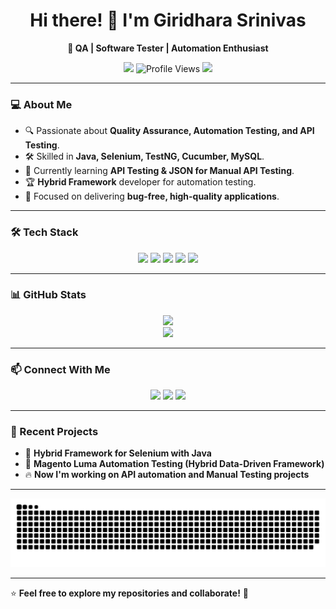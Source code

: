 <h1 align="center">Hi there! 👋 I'm Giridhara Srinivas</h1>
<p align="center">
  <b>🚀 QA | Software Tester | Automation Enthusiast</b>
</p>

<p align="center">
  <img src="https://media.giphy.com/media/QTfX9Ejfra3ZmNxh6B/giphy.gif" width="50" />
  <img src="https://komarev.com/ghpvc/?username=srinuAgatsuma10&label=Profile%20Views&color=blue&style=plastic" alt="Profile Views" />
  <img src="https://media.giphy.com/media/QTfX9Ejfra3ZmNxh6B/giphy.gif" width="50" />
</p>

---

### 💻 About Me
- 🔍 Passionate about **Quality Assurance, Automation Testing, and API Testing**.
- 🛠 Skilled in **Java, Selenium, TestNG, Cucumber, MySQL**.
- 📖 Currently learning **API Testing & JSON for Manual API Testing**.
- 🏆 **Hybrid Framework** developer for automation testing.
- 🎯 Focused on delivering **bug-free, high-quality applications**.

---

### 🛠 Tech Stack
<p align="center">
  <img src="https://img.shields.io/badge/Java-%23ED8B00.svg?style=for-the-badge&logo=openjdk&logoColor=white" />
  <img src="https://img.shields.io/badge/Selenium-%23009639.svg?style=for-the-badge&logo=selenium&logoColor=white" />
  <img src="https://img.shields.io/badge/TestNG-%23007396.svg?style=for-the-badge&logo=testng&logoColor=white" />
  <img src="https://img.shields.io/badge/Cucumber-%2300A859.svg?style=for-the-badge&logo=cucumber&logoColor=white" />
  <img src="https://img.shields.io/badge/MySQL-%2300758F.svg?style=for-the-badge&logo=mysql&logoColor=white" />
</p>

---

### 📊 GitHub Stats
<p align="center">
  <img src="https://github-readme-stats.vercel.app/api?username=srinuAgatsuma10&show_icons=true&theme=radical&hide_border=true&include_all_commits=true" /> </br>
  <img src="https://github-readme-stats.vercel.app/api/top-langs/?username=srinuAgatsuma10&layout=compact&theme=radical&hide_border=true" />
</p>

---

### 📫 Connect With Me
<p align="center">
  <a href="[https://linkedin.com/in/your-profile](https://www.linkedin.com/in/giridhara-srinivas-guntreddy-1076532b3)" target="_blank"><img src="https://img.shields.io/badge/LinkedIn-%230077B5.svg?style=for-the-badge&logo=linkedin&logoColor=white" /></a>
  <a href="mailto:ggsrinivascm035@gmail.com"><img src="https://img.shields.io/badge/Gmail-D14836?style=for-the-badge&logo=gmail&logoColor=white" /></a>
  <a href="https://github.com/srinuAgatsuma10" target="_blank"><img src="https://img.shields.io/badge/GitHub-%2312100E.svg?style=for-the-badge&logo=github&logoColor=white" /></a>
</p>

---

### 📌 Recent Projects
- 🚀 **Hybrid Framework for Selenium with Java**
- 🛒 **Magento Luma Automation Testing (Hybrid Data-Driven Framework)**
- 🔥 **Now I'm working on API automation and Manual Testing projects**

---
<p align="center">
  <img src="https://raw.githubusercontent.com/Platane/snk/output/github-contribution-grid-snake.svg" alt="Animated Contribution Graph" />
</p>

---
⭐ **Feel free to explore my repositories and collaborate!** 🚀

